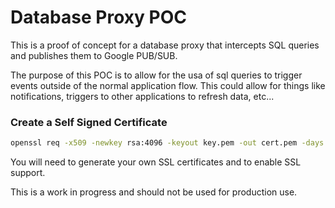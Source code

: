 # Database Proxy POC
This is a proof of concept for a database proxy that intercepts SQL queries and publishes them to Google PUB/SUB. 

The purpose of this POC is to allow for the usa of sql queries to trigger events outside of the normal application flow. This could allow for things like notifications, triggers to other applications to refresh data, etc...

### Create a Self Signed Certificate
```bash
openssl req -x509 -newkey rsa:4096 -keyout key.pem -out cert.pem -days 365
```
You will need to generate your own SSL certificates and to enable SSL support.

This is a work in progress and should not be used for production use.

